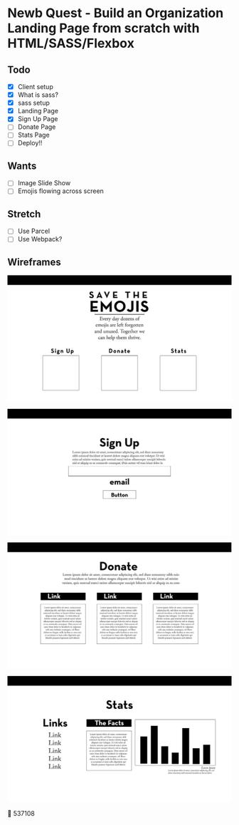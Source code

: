 # Newb Quest - Build an Organization Landing Page from scratch with HTML/SASS/Flexbox

## Todo

* [x] Client setup
* [x] What is sass?
* [x] sass setup
* [x] Landing Page
* [x] Sign Up Page
* [ ] Donate Page
* [ ] Stats Page
* [ ] Deploy!!

## Wants

* [ ] Image Slide Show
* [ ] Emojis flowing across screen

## Stretch

* [ ] Use Parcel
* [ ] Use Webpack?

## Wireframes

![landing](wireframes/landing.jpg)

![sign-up](wireframes/sign-up.jpg)

![donate](wireframes/donate.jpg)

![stats](wireframes/stats.jpg)


🚜 537108